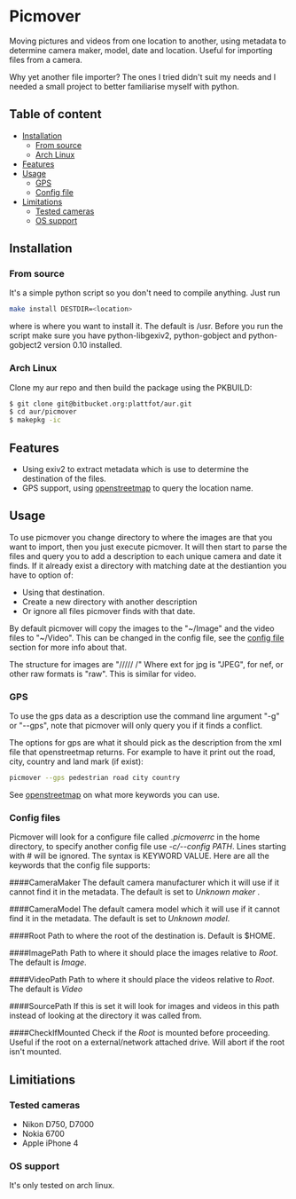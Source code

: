 # Picmover

Moving pictures and videos from one location to another, using
metadata to determine camera maker, model, date and location. Useful
for importing files from a camera.

Why yet another file importer? The ones I tried didn't suit my needs
and I needed a small project to better familiarise myself with
python.

## Table of content
- [Installation](#installation)
  - [From source](#from-source)
  - [Arch Linux](#arch-linux)
- [Features](#features)
- [Usage](#usage)
  - [GPS](#gps)
  - [Config file](#config-file)
- [Limitations](#limitations)
  - [Tested cameras](#tested-cameras)
  - [OS support](#os-support)
  
## Installation

### From source
It's a simple python script so you don't need to compile anything. Just run
```bash
make install DESTDIR=<location>
```

where <location> is where you want to install it. The default is /usr.
Before you run the script make sure you have python-libgexiv2,
python-gobject and python-gobject2 version 0.10 installed.

### Arch Linux
Clone my aur repo and then build the package using the PKBUILD:
```bash
$ git clone git@bitbucket.org:plattfot/aur.git
$ cd aur/picmover
$ makepkg -ic
```
## Features
- Using exiv2 to extract metadata which is use to determine the
  destination of the files.
- GPS support, using
  [openstreetmap](https://wiki.openstreetmap.org/wiki/Nominatim#Example)
  to query the location name.

## Usage

To use picmover you change directory to where the images are that you
want to import, then you just execute picmover. It will then start to
parse the files and query you to add a description to each unique
camera and date it finds. If it already exist a directory with
matching date at the destiantion you have to option of:
- Using that destination.
- Create a new directory with another description
- Or ignore all files picmover finds with that date.

By default picmover will copy the images to the "~/Image" and the
video files to "~/Video". This can be changed in the config file, see
the [config file](#config-file) section for more info about that.

The structure for images are "<root>/<image root>/<Camera
maker>/<model>/<year>/<date> <description>/<ext>" Where ext for jpg is
"JPEG", for nef, or other raw formats is "raw". This is similar for
video.

### GPS

To use the gps data as a description use the command line argument
"-g" or "--gps", note that picmover will only query you if it finds a
conflict.

The options for gps are what it should pick as the description from
the xml file that openstreetmap returns. For example to have it print
out the road, city, country and land mark (if exist):
```bash
picmover --gps pedestrian road city country
```

See
[openstreetmap](https://wiki.openstreetmap.org/wiki/Nominatim#Example)
on what more keywords you can use.

### Config files

Picmover will look for a configure file called *.picmoverrc* in the
home directory, to specify another config file use *-c/--config PATH*.
Lines starting with # will be ignored.
The syntax is KEYWORD VALUE.
Here are all the keywords that the config file supports:

####CameraMaker
The default camera manufacturer which it will use if it cannot find it
in the metadata. The default is set to *Unknown maker* .

####CameraModel
The default camera model which it will use if it cannot find it in the
metadata. The default is set to *Unknown model*.

####Root
Path to where the root of the destination is. Default is $HOME.

####ImagePath
Path to where it should place the images relative to *Root*. The default is *Image*.

####VideoPath
Path to where it should place the videos relative to *Root*. The default is *Video*

####SourcePath
If this is set it will look for images and videos in this path instead
of looking at the directory it was called from.

####CheckIfMounted
Check if the *Root* is mounted before proceeding. Useful if the root
on a external/network attached drive. Will abort if the root isn't
mounted.

## Limitiations

### Tested cameras
- Nikon D750, D7000
- Nokia 6700
- Apple iPhone 4

### OS support
It's only tested on arch linux.

